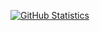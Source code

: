 [![GitHub Statistics](https://github-readme-stats.vercel.app/api?username=thargreaves)](https://github.com/thargreaves)
